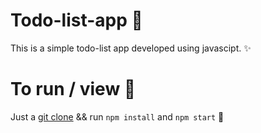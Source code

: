 # Todo-list-app 📝
This is a simple todo-list app developed using javascipt. ✨

# To run / view 🔭

Just a [git clone](https://github.com/Kshatriyaprithviraj/Todo-list-app.git) 
&&
run `npm install` and `npm start`  🙌



